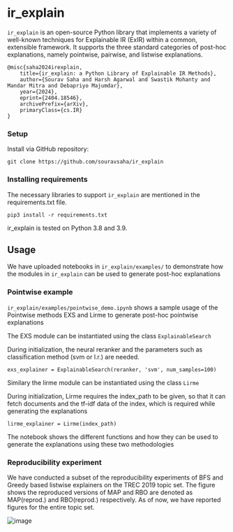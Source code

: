 # ir_explain

`ir_explain` is an open-source Python library that implements a variety
of well-known techniques for Explainable IR (ExIR) within
a common, extensible framework. It supports the three standard
categories of post-hoc explanations, namely pointwise, pairwise,
and listwise explanations.

<!-- `ir_explain` is a post-hoc explainability library of IR. It consists of three componets, i) pointwise, ii) pairwise, iii) listwise.
-->
  ```
@misc{saha2024irexplain,
      title={ir_explain: a Python Library of Explainable IR Methods}, 
      author={Sourav Saha and Harsh Agarwal and Swastik Mohanty and Mandar Mitra and Debapriyo Majumdar},
      year={2024},
      eprint={2404.18546},
      archivePrefix={arXiv},
      primaryClass={cs.IR}
}
 ```
### Setup

Install via GitHub repository:
```
git clone https://github.com/souravsaha/ir_explain
```

### Installing requirements

The necessary libraries to support `ir_explain` are mentioned in the requirements.txt file.

```
pip3 install -r requirements.txt
```
ir_explain is tested on Python 3.8 and 3.9.

## Usage

We have uploaded notebooks in `ir_explain/examples/` to demonstrate how the modules in `ir_explain` can be used to generate post-hoc explanations

### Pointwise example
`ir_explain/examples/pointwise_demo.ipynb` shows a sample usage of the Pointwise methods EXS and Lirme to generate post-hoc pointwise explanations
 
 The EXS module can be instantiated using the class `ExplainableSearch`
 
 During initialization, the neural reranker and the parameters such as classification method (svm or l.r.) are needed. 

```
exs_explainer = ExplainableSearch(reranker, 'svm', num_samples=100)
```

Similary the lirme module can be instantiated using the class `Lirme`

During initialization, Lirme requires the index_path to be given, so that it can fetch documents and the tf-idf data of the index, which is required while generating the explanations

```
lirme_explainer = Lirme(index_path)
```

The notebook shows the different functions and how they can be used to generate the explanations using these two methodologies

### Reproducibility experiment

We have conducted a subset of the reproducibility experiments of BFS and Greedy based listwise explainers on the TREC 2019 topic set. The figure shows the reproduced versions of MAP and RBO are denoted as MAP(reprod.) and RBO(reprod.) respectively. As of now, we have reported figures for the entire topic set. 

![image](https://github.com/souravsaha/ir_explain/blob/main/examples/reproducibility-table.png)


